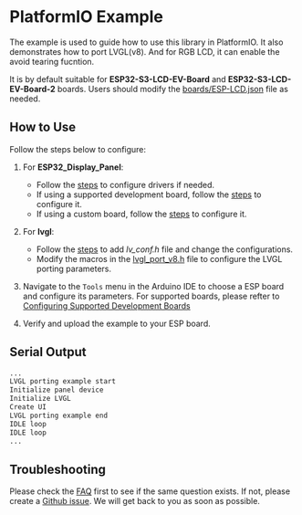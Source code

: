 # PlatformIO Example

The example is used to guide how to use this library in PlatformIO. It also demonstrates how to port LVGL(v8). And for RGB LCD, it can enable the avoid tearing fucntion.

It is by default suitable for **ESP32-S3-LCD-EV-Board** and **ESP32-S3-LCD-EV-Board-2** boards. Users should modify the [boards/ESP-LCD.json](boards/ESP-LCD.json) file as needed.

## How to Use

Follow the steps below to configure:

1. For **ESP32_Display_Panel**:

    - Follow the [steps](../../README.md#configuring-drivers) to configure drivers if needed.
    - If using a supported development board, follow the [steps](../../README.md#using-supported-development-boards) to configure it.
    - If using a custom board, follow the [steps](../../README.md#using-custom-development-boards) to configure it.

2. For **lvgl**:

    - Follow the [steps](../../README.md#configuring-lvgl) to add *lv_conf.h* file and change the configurations.
    - Modify the macros in the [lvgl_port_v8.h](./lvgl_port_v8.h) file to configure the LVGL porting parameters.

3. Navigate to the `Tools` menu in the Arduino IDE to choose a ESP board and configure its parameters. For supported boards, please refter to [Configuring Supported Development Boards](../../README.md#configuring-supported-development-boards)
4. Verify and upload the example to your ESP board.

## Serial Output

```bash
...
LVGL porting example start
Initialize panel device
Initialize LVGL
Create UI
LVGL porting example end
IDLE loop
IDLE loop
...
```

## Troubleshooting

Please check the [FAQ](../../README.md#faq) first to see if the same question exists. If not, please create a [Github issue](https://github.com/esp-arduino-libs/ESP32_Display_Panel/issues). We will get back to you as soon as possible.
